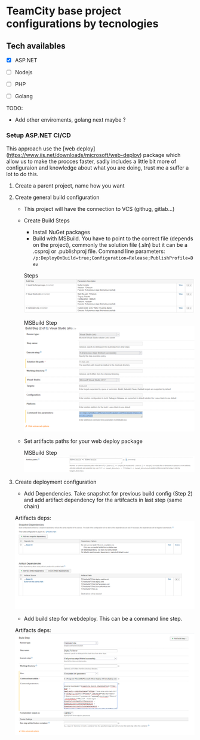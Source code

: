 # TeamCity base project configurations by tecnologies

## Tech availables
- [x] ASP.NET
- [ ] Nodejs
- [ ] PHP
- [ ] Golang


TODO: 
- Add other enviroments,  golang next maybe ?

### Setup ASP.NET CI/CD

This approach use the [web deploy] (https://www.iis.net/downloads/microsoft/web-deploy) package which allow us to make the procces faster, sadly includes a little bit more of configuraion and knowledge about what you are doing, trust me a suffer a lot to do this.

1. Create a parent project, name how you want
2. Create general build configuration
    - This project will have the connection to VCS (githug, gitlab...)
    - Create Build Steps 
        - Install NuGet packages
        - Build with MSBuild. You have to point to the correct file (depends on the project), commonly the solution file (.sln) but it can be a .csproj or .publishproj file. Command line parameters: `/p:DeployOnBuild=true;Configuration=Release;PublishProfile=Dev`

        Steps ![alt text](https://raw.githubusercontent.com/nosnibor89/tc-templates/master/img/aspnet-steps.PNG)

        MSBuild Step ![alt text](https://raw.githubusercontent.com/nosnibor89/tc-templates/master/img/aspnet-msbuild.PNG)
    - Set artifacts paths for your web deploy package

      MSBuild Step ![alt text](https://raw.githubusercontent.com/nosnibor89/tc-templates/master/img/aspnet-artifacts.PNG)


3. Create deployment configuration
    - Add Dependencies. Take snapshot for previous build config (Step 2) and add artifact dependency for the artifcacts in last step (same chain) 

    Artifacts deps: ![alt text](https://raw.githubusercontent.com/nosnibor89/tc-templates/master/img/aspnet-snapshot.PNG)
    - Add build step for webdeploy. This can be a command line step. 

    Artifacts deps: ![alt text](https://raw.githubusercontent.com/nosnibor89/tc-templates/master/img/aspnet-webdeploy.PNG)
    
